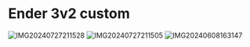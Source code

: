 # Ender 3v2 custom
![IMG20240727211528](https://github.com/user-attachments/assets/2c045d95-8ae7-4c8c-966f-8105757d2014)
![IMG20240727211505](https://github.com/user-attachments/assets/d88edb1b-d04e-459a-b83e-c25ac225fa69)
![IMG20240608163147](https://github.com/user-attachments/assets/82b927fc-30af-495c-89d0-b84e3df9ef3d)
